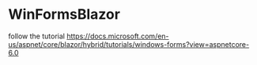 # WinFormsBlazor

follow the tutorial https://docs.microsoft.com/en-us/aspnet/core/blazor/hybrid/tutorials/windows-forms?view=aspnetcore-6.0
